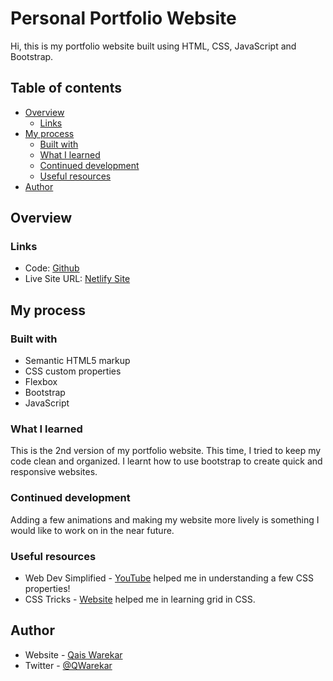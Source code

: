 # Personal Portfolio Website

Hi, this is my portfolio website built using HTML, CSS, JavaScript and Bootstrap.

## Table of contents

- [Overview](#overview)
  - [Links](#links)
- [My process](#my-process)
  - [Built with](#built-with)
  - [What I learned](#what-i-learned)
  - [Continued development](#continued-development)
  - [Useful resources](#useful-resources)
- [Author](#author)

## Overview

### Links

- Code: [Github](https://github.com/wqais/wqais-portfolio)
- Live Site URL: [Netlify Site](https://wqaisportfolio.netlify.app/)
## My process

### Built with

- Semantic HTML5 markup
- CSS custom properties
- Flexbox
- Bootstrap
- JavaScript

### What I learned

This is the 2nd version of my portfolio website. This time, I tried to keep my code clean and organized. I learnt how to use bootstrap to create quick and responsive websites.

### Continued development

Adding a few animations and making my website more lively is something I would like to work on in the near future.

### Useful resources

- Web Dev Simplified - [YouTube](https://www.youtube.com/@WebDevSimplified) helped me in understanding a few CSS properties!
- CSS Tricks - [Website](https://css-tricks.com/) helped me in learning grid in CSS.

## Author

- Website - [Qais Warekar](https://wqais-portfolio.vercel.app/)
- Twitter - [@QWarekar](https://mobile.twitter.com/QWarekar)

